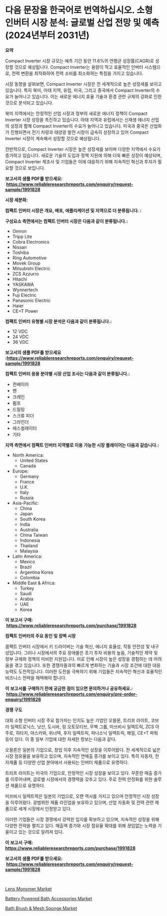 <p><h1>다음 문장을 한국어로 번역하십시오. 소형 인버터 시장 분석: 글로벌 산업 전망 및 예측 (2024년부터 2031년)</h1></p><p><strong>요약</strong></p>
<p><p>Compact Inverter 시장 규모는 예측 기간 동안 11.6%의 연평균 성장률(CAGR)로 성장할 것으로 예상됩니다. Compact Inverter는 용량이 작고 효율적인 인버터 시스템으로, 전력 변환을 최적화하여 전력 소비를 최소화하는 특징을 가지고 있습니다.</p><p>시장 동향을 살펴보면, Compact Inverter 시장은 전 세계적으로 높은 성장세를 보이고 있습니다. 특히 북미, 아태 지역, 유럽, 미국, 그리고 중국에서 Compact Inverter의 수요가 늘어나고 있습니다. 이는 새로운 에너지 효율 기술과 환경 관련 규제의 강화로 인한 것으로 분석되고 있습니다.</p><p>북미 지역에서는 안정적인 산업 시장과 정부의 새로운 에너지 정책이 Compact Inverter 시장 성장을 촉진하고 있습니다. 아태 지역과 유럽에서는 신재생 에너지 산업의 성장과 함께 Compact Inverter의 수요가 늘어나고 있습니다. 미국과 중국은 산업화가 진행되면서 전기 차량과 태양광 발전 시장이 급속히 성장하고 있어 Compact Inverter 시장이 계속해서 성장할 것으로 예상됩니다.</p><p>전반적으로, Compact Inverter 시장은 높은 성장세를 보이며 다양한 지역에서 수요가 증가하고 있습니다. 새로운 기술의 도입과 정책 지원에 의해 더욱 빠른 성장이 예상되며, Compact Inverter 제조사 및 기업들은 이에 대응하기 위해 지속적인 혁신과 투자가 필요할 것으로 보입니다.</p></p>
<p><strong>보고서의 샘플 PDF를 받으세요: &nbsp;<a href="https://www.reliableresearchreports.com/enquiry/request-sample/1991828">https://www.reliableresearchreports.com/enquiry/request-sample/1991828</a></strong></p>
<p><strong>시장 세분화:</strong></p>
<p><strong> 컴팩트 인버터 시장은 개요, 배포, 애플리케이션 및 지역으로 더 분류됩니다. :</strong></p>
<p><strong>구성요소 측면에서는 컴팩트 인버터 시장은 다음과 같이 분류됩니다.:</strong></p>
<p><ul><li>Omron</li><li>Tripp Lite</li><li>Cobra Electronics</li><li>Nissan</li><li>Toshiba</li><li>Ring Automotive</li><li>Movek Group</li><li>Mitsubishi Electric</li><li>ZCS Azzurro</li><li>Hitachi</li><li>YASKAWA</li><li>Wynnertech</li><li>Fuji Electric</li><li>Panasonic Electric</li><li>Haier</li><li>CE+T Power</li></ul></p>
<p><strong> 컴팩트 인버터 유형별 시장 분석은 다음과 같이 분류됩니다.:</strong></p>
<p><ul><li>12 VDC</li><li>24 VDC</li><li>36 VDC</li></ul></p>
<p><strong>보고서의 샘플 PDF를 받으세요 :<a href="https://www.reliableresearchreports.com/enquiry/request-sample/1991828">https://www.reliableresearchreports.com/enquiry/request-sample/1991828</a></strong></p>
<p><strong> 컴팩트 인버터 응용 분야별 시장 산업 조사는 다음과 같이 분류됩니다.:</strong></p>
<p><ul><li>컨베이어</li><li>팬</li><li>크레인</li><li>펌프</li><li>드릴링</li><li>스크류 피더</li><li>그라인더</li><li>에스컬레이터</li><li>기타</li></ul></p>
<p><strong>지역 측면에서 컴팩트 인버터 지역별로 이용 가능한 시장 플레이어는 다음과 같습니다.:</strong></p>
<p><ul>
    <li>
        North America:
        <ul>
            <li>United States</li>
            <li>Canada</li>
        </ul>
    </li>
    <li>
        Europe:
        <ul>
            <li>Germany</li>
            <li>France</li>
            <li>U.K.</li>
            <li>Italy</li>
            <li>Russia</li>
        </ul>
    </li>
    <li>
        Asia-Pacific:
        <ul>
            <li>China</li>
            <li>Japan</li>
            <li>South Korea</li>
            <li>India</li>
            <li>Australia</li>
            <li>China Taiwan</li>
            <li>Indonesia</li>
            <li>Thailand</li>
            <li>Malaysia</li>
        </ul>
    </li>
    <li>
        Latin America:
        <ul>
            <li>Mexico</li>
            <li>Brazil</li>
            <li>Argentina Korea</li>
            <li>Colombia</li>
        </ul>
    </li>
    <li>
        Middle East & Africa:
        <ul>
            <li>Turkey</li>
            <li>Saudi</li>
            <li>Arabia</li>
            <li>UAE</li>
            <li>Korea</li>
        </ul>
    </li>
    </ul></p>
<p><strong>이 보고서 구매: &nbsp;<a href="https://www.reliableresearchreports.com/purchase/1991828">https://www.reliableresearchreports.com/purchase/1991828</a></strong></p>
<p><strong>컴팩트 인버터의 주요 동인 및 장벽 시장</strong></p>
<p><p>콤팩트 인버터 시장에서 키 드라이버는 기술 혁신, 에너지 효율성, 작동 안전성 및 내구성입니다. 그러나 시장에서의 주요 장애물은 초기 투자 비용의 높음, 기술적인 제약 및 정부 규제와 정책의 미비한 지원입니다. 이로 인해 시장이 높은 성장을 경험하는 데 어려움을 겪고 있습니다. 또한 경쟁자들과의 빠르게 변화하는 기술과 시장 조건에 대한 대응 능력도 도전적입니다. 이러한 도전을 극복하기 위해 기업들은 지속적인 혁신과 효율적인 비즈니스 전략을 채택해야 합니다.</p></p>
<p><strong>이 보고서를 구매하기 전에 궁금한 점이 있으면 문의하거나 공유하세요.: &nbsp;<a href="https://www.reliableresearchreports.com/enquiry/pre-order-enquiry/1991828">https://www.reliableresearchreports.com/enquiry/pre-order-enquiry/1991828</a></strong></p>
<p><strong>경쟁 구도</strong></p>
<p><p>대회 소형 인버터 시장 주요 참가자는 인지도 높은 기업인 오믈론, 트리프 라이트, 코브라 일렉트로닉스, 닛산, 도시바, 링 오토모티브, 무벡 그룹, 미쓰비시 일렉트릭, ZCS 아주로, 히타치, 야스카와, 위너텍, 후지 일렉트릭, 파나소닉 일렉트릭, 해얼, CE+T 파워 등이 있다. 이 중 일부 기업에 대한 자세한 정보는 다음과 같다.</p><p>오믈론은 일본의 기업으로, 창업 이후 지속적인 성장을 이루어왔다. 전 세계적으로 넓은 시장 점유율을 보유하고 있으며, 지속적인 연매출 증가를 보이고 있다. 특히 자동차, 전자제품 등 다양한 산업 분야에서 사용되는 인버터 제품으로 유명하다.</p><p>트리프 라이트는 미국의 기업으로, 안정적인 시장 성장을 보이고 있다. 꾸준한 매출 증가를 이루어내며, 글로벌 시장에서의 경쟁력을 갖추고 있다. 주로 전력 안정화를 위한 솔루션 제품으로 유명하다.</p><p>미쓰비시 일렉트릭은 일본의 기업으로, 오랜 역사를 가지고 있으며 안정적인 시장 성장을 이루어왔다. 광범위한 제품 라인업을 보유하고 있으며, 산업 자동화 및 전력 관련 제품으로 세계 시장에서 인정받고 있다.</p><p>이러한 기업들은 시장 경쟁에서 강력한 입지를 확보하고 있으며, 지속적인 성장을 위해 다양한 전략을 펼치고 있다. 매출액 증가와 시장 점유율 확대를 위해 끊임없는 노력을 기울이고 있는 것으로 알려져 있다.</p></p>
<p><strong>이 보고서 구매: &nbsp; <a href="https://www.reliableresearchreports.com/purchase/1991828">https://www.reliableresearchreports.com/purchase/1991828</a></strong></p>
<p><strong>보고서의 샘플 PDF를 받으세요: &nbsp;<a href="https://www.reliableresearchreports.com/enquiry/request-sample/1991828">https://www.reliableresearchreports.com/enquiry/request-sample/1991828</a></strong><strong></strong></p>
<p>&nbsp;</p>
<p><p><a href="https://github.com/yoshih12/Market-Research-Report-List-2/blob/main/lens-monomer-market.md">Lens Monomer Market</a></p><p><a href="https://github.com/castoriffic/Market-Research-Report-List-3/blob/main/battery-powered-bath-accessories-market.md">Battery Powered Bath Accessories Market</a></p><p><a href="https://github.com/brenzgnarento/Market-Research-Report-List-1/blob/main/bath-brush-mesh-sponge-market.md">Bath Brush & Mesh Sponge Market</a></p></p>